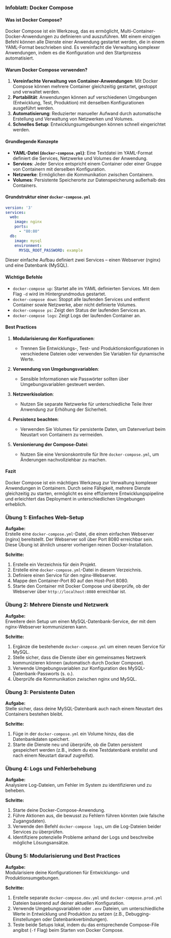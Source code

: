 ### Infoblatt: Docker Compose 

#### Was ist Docker Compose?

Docker Compose ist ein Werkzeug, das es ermöglicht, Multi-Container-Docker-Anwendungen zu definieren und auszuführen. Mit einem einzigen Befehl können alle Dienste einer Anwendung gestartet werden, die in einem YAML-Format beschrieben sind. Es vereinfacht die Verwaltung komplexer Anwendungen, indem es die Konfiguration und den Startprozess automatisiert.

#### Warum Docker Compose verwenden?

1. **Vereinfachte Verwaltung von Container-Anwendungen**: Mit Docker Compose können mehrere Container gleichzeitig gestartet, gestoppt und verwaltet werden.
2. **Portabilität**: Anwendungen können auf verschiedenen Umgebungen (Entwicklung, Test, Produktion) mit denselben Konfigurationen ausgeführt werden.
3. **Automatisierung**: Reduzierter manueller Aufwand durch automatische Erstellung und Verwaltung von Netzwerken und Volumes.
4. **Schnelles Setup**: Entwicklungsumgebungen können schnell eingerichtet werden.

#### Grundlegende Konzepte

- **YAML-Datei (`docker-compose.yml`)**: Eine Textdatei im YAML-Format definiert die Services, Netzwerke und Volumes der Anwendung.
- **Services**: Jeder Service entspricht einem Container oder einer Gruppe von Containern mit derselben Konfiguration.
- **Netzwerke**: Ermöglichen die Kommunikation zwischen Containern.
- **Volumes**: Persistente Speicherorte zur Datenspeicherung außerhalb des Containers.

#### Grundstruktur einer `docker-compose.yml`

```yaml
version: '3'
services:
  web:
    image: nginx
    ports:
      - "80:80"
  db:
    image: mysql
    environment:
      MYSQL_ROOT_PASSWORD: example
```

Dieser einfache Aufbau definiert zwei Services – einen Webserver (nginx) und eine Datenbank (MySQL).

#### Wichtige Befehle

- `docker-compose up`: Startet alle im YAML definierten Services. Mit dem Flag `-d` wird im Hintergrundmodus gestartet.
- `docker-compose down`: Stoppt alle laufenden Services und entfernt Container sowie Netzwerke, aber nicht definierte Volumes.
- `docker-compose ps`: Zeigt den Status der laufenden Services an.
- `docker-compose logs`: Zeigt Logs der laufenden Container an.

#### Best Practices

1. **Modularisierung der Konfigurationen**:
   - Trennen Sie Entwicklungs-, Test- und Produktionskonfigurationen in verschiedene Dateien oder verwenden Sie Variablen für dynamische Werte.
   
2. **Verwendung von Umgebungsvariablen**:
   - Sensible Informationen wie Passwörter sollten über Umgebungsvariablen gesteuert werden.

3. **Netzwerkisolation**:
   - Nutzen Sie separate Netzwerke für unterschiedliche Teile Ihrer Anwendung zur Erhöhung der Sicherheit.

4. **Persistenz beachten**:
   - Verwenden Sie Volumes für persistente Daten, um Datenverlust beim Neustart von Containern zu vermeiden.

5. **Versionierung der Compose-Datei**:
   - Nutzen Sie eine Versionskontrolle für Ihre `docker-compose.yml`, um Änderungen nachvollziehbar zu machen.

#### Fazit

Docker Compose ist ein mächtiges Werkzeug zur Verwaltung komplexer Anwendungen in Containern. Durch seine Fähigkeit, mehrere Dienste gleichzeitig zu starten, ermöglicht es eine effizientere Entwicklungspipeline und erleichtert das Deployment in unterschiedlichen Umgebungen erheblich.

### Übung 1: Einfaches Web-Setup

**Aufgabe:**  
Erstelle eine `docker-compose.yml`-Datei, die einen einfachen Webserver (nginx) bereitstellt. Der Webserver soll über Port 8080 erreichbar sein. Diese Übung ist ähnlich unserer vorherigen reinen Docker-Installation.

**Schritte:**
1. Erstelle ein Verzeichnis für dein Projekt.
2. Erstelle eine `docker-compose.yml`-Datei in diesem Verzeichnis.
3. Definiere einen Service für den nginx-Webserver.
4. Mappe den Container-Port 80 auf den Host-Port 8080.
5. Starte den Container mit Docker Compose und überprüfe, ob der Webserver über `http://localhost:8080` erreichbar ist.

### Übung 2: Mehrere Dienste und Netzwerk

**Aufgabe:**  
Erweitere dein Setup um einen MySQL-Datenbank-Service, der mit dem nginx-Webserver kommunizieren kann.

**Schritte:**
1. Ergänze die bestehende `docker-compose.yml` um einen neuen Service für MySQL.
2. Stelle sicher, dass die Dienste über ein gemeinsames Netzwerk kommunizieren können (automatisch durch Docker Compose).
3. Verwende Umgebungsvariablen zur Konfiguration des MySQL-Datenbank-Passworts (s. o.).
4. Überprüfe die Kommunikation zwischen nginx und MySQL.

### Übung 3: Persistente Daten

**Aufgabe:**  
Stelle sicher, dass deine MySQL-Datenbank auch nach einem Neustart des Containers bestehen bleibt.

**Schritte:**
1. Füge in der `docker-compose.yml` ein Volume hinzu, das die Datenbankdaten speichert.
2. Starte die Dienste neu und überprüfe, ob die Daten persistent gespeichert werden (z.B., indem du eine Testdatenbank erstellst und nach einem Neustart darauf zugreifst).

### Übung 4: Logs und Fehlerbehebung

**Aufgabe:**  
Analysiere Log-Dateien, um Fehler im System zu identifizieren und zu beheben.

**Schritte:**
1. Starte deine Docker-Compose-Anwendung.
2. Führe Aktionen aus, die bewusst zu Fehlern führen könnten (wie falsche Zugangsdaten).
3. Verwende den Befehl `docker-compose logs`, um die Log-Dateien beider Services zu überprüfen.
4. Identifiziere potenzielle Probleme anhand der Logs und beschreibe mögliche Lösungsansätze.

### Übung 5: Modularisierung und Best Practices

**Aufgabe:**  
Modularisiere deine Konfigurationen für Entwicklungs- und Produktionsumgebungen.

**Schritte:**
1. Erstelle separate `docker-compose.dev.yml` und `docker-compose.prod.yml` Dateien basierend auf deiner aktuellen Konfiguration.
2. Verwende Umgebungsvariablen oder `.env` Dateien, um unterschiedliche Werte in Entwicklung und Produktion zu setzen (z.B., Debugging-Einstellungen oder Datenbankverbindungen).
3. Teste beide Setups lokal, indem du das entsprechende Compose-File angibst (`-f` Flag) beim Starten von Docker Compose.
